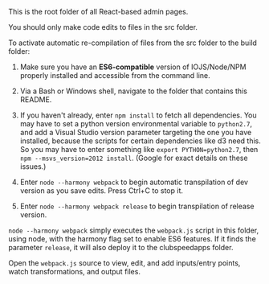 This is the root folder of all React-based admin pages.

You should only make code edits to files in the src folder.

To activate automatic re-compilation of files from the src folder to the build folder:

1. Make sure you have an **ES6-compatible** version of IOJS/Node/NPM properly installed and accessible from the command line.

2. Via a Bash or Windows shell, navigate to the folder that contains this README.

4. If you haven't already, enter `npm install` to fetch all dependencies. You may have to set a python version environmental variable to `python2.7`, and add a Visual Studio version parameter targeting the one you have installed, because the scripts for certain dependencies like d3 need this. So you may have to enter something like `export PYTHON=python2.7`, then `npm --msvs_version=2012 install`. (Google for exact details on these issues.)

5. Enter `node --harmony webpack` to begin automatic transpilation of dev version as you save edits. Press Ctrl+C to stop it.

6. Enter `node --harmony webpack release` to begin transpilation of release version.

`node --harmony webpack` simply executes the `webpack.js` script in this folder, using node, with the harmony flag set to enable ES6 features. If it finds the parameter `release`, it will also deploy it to the clubspeedapps folder.

Open the `webpack.js` source to view, edit, and add inputs/entry points, watch transformations, and output files.
